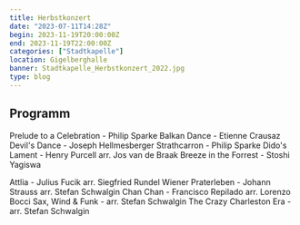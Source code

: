 ```yaml
---
title: Herbstkonzert
date: "2023-07-11T14:28Z"
begin: 2023-11-19T20:00:00Z
end: 2023-11-19T22:00:00Z
categories: ["Stadtkapelle"]
location: Gigelberghalle
banner: Stadtkapelle_Herbstkonzert_2022.jpg
type: blog
---
```

## Programm

Prelude to a Celebration - Philip Sparke
Balkan Dance - Etienne Crausaz
Devil's Dance - Joseph Hellmesberger
Strathcarron - Philip Sparke
Dido's Lament - Henry Purcell arr. Jos van de Braak
Breeze in the Forrest - Stoshi Yagiswa

Attlia - Julius Fucik arr. Siegfried Rundel
Wiener Praterleben - Johann Strauss arr. Stefan Schwalgin
Chan Chan - Francisco Repilado arr. Lorenzo Bocci
Sax, Wind & Funk - arr. Stefan Schwalgin
The Crazy Charleston Era - arr. Stefan Schwalgin


